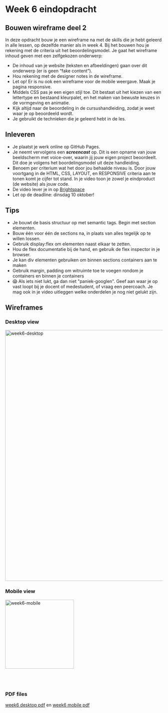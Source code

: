 # Week 6 eindopdracht

## Bouwen wireframe deel 2 

In deze opdracht bouw je een wireframe na met de skills die je hebt geleerd in alle lessen, op dezelfde manier als in week 4. Bij het bouwen hou je rekening met de criteria uit het beoordelingsmodel. Je gaat het wireframe inhoud geven met een zelfgekozen onderwerp: 

- De inhoud van je website (teksten en afbeeldingen) gaan over dit onderwerp (er is geen “fake content”). 
- Hou rekening met de designer notes in de wireframe. 
- Let op! Er is nu ook een wireframe voor de mobile weergave. Maak je pagina responsive. 
- Middels CSS pas je een eigen stijl toe. Dit bestaat uit het kiezen van een lettertype en bestaand kleurpalet, en het maken van bewuste keuzes in de vormgeving en animatie.
- Kijk altijd naar de beoordeling in de cursushandleiding, zodat je weet waar je op beoordeeld wordt.
- Je gebruikt de technieken die je geleerd hebt in de les.

## Inleveren
 
- Je plaatst je werk online op GitHub Pages.
- Je neemt vervolgens een ***screencast*** op. Dit is een opname van jouw beeldscherm met voice-over, waarin jij jouw eigen project beoordeelt. Dit doe je volgens het boordelingsmodel uit deze handleiding.
- Benoem per criterium wat het door jou behaalde niveau is. Door jouw voortgang in de HTML, CSS, LAYOUT, en RESPONSIVE criteria aan te tonen komt je cijfer tot stand. In je video toon je zowel je eindproduct (de website) als jouw code.
- De video lever je in op [Brightspace](https://brightspace.hr.nl)
- Let op de deadline: dinsdag 10 oktober!

## Tips

- Je bouwt de basis structuur op met semantic tags. Begin met section elementen.
- Bouw één voor één de sections na, in plaats van alles tegelijk op te willen lossen.
- Gebruik display:flex om elementen naast elkaar te zetten.
- Hou de flex documentatie bij de hand, en gebruik de flex inspector in je browser.
- Je kan div elementen gebruiken om binnen sections containers aan te maken
- Gebruik margin, padding om witruimte toe te voegen rondom je containers en binnen je containers
- 😱 Als iets niet lukt, ga dan niet "paniek-googlen". Geef aan waar je op vast loopt bij je docent of medestudent, of vraag een peercoach. Je mag ook in je video uitleggen welke onderdelen je nog niet gelukt zijn.

## Wireframes

### Desktop view

<img width="800" alt="week6-desktop" src="https://github.com/HR-CMGT/frontend-2023-2024/assets/6097853/7eb43fee-e20d-4965-a0e1-ba3fe6a890a7">

<br>

### Mobile view

<img width="220" alt="week6-mobile" src="https://github.com/HR-CMGT/frontend-2023-2024/assets/6097853/44077b45-d580-4c6c-a1b7-c8814083ffe9">

<br><br>

### PDF files

[week6 desktop pdf](https://github.com/HR-CMGT/frontend-2023-2024/files/12535978/week6-desktop.pdf) en [week6 mobile pdf](https://github.com/HR-CMGT/frontend-2023-2024/files/12535984/week6-mobile.pdf)




